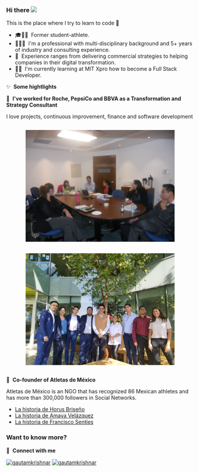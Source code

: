 ### Hi there <a href="https://www.gautamkrishnar.com/"><img src="https://media.giphy.com/media/hvRJCLFzcasrR4ia7z/giphy.gif" width="25px"></a>
This is the place where I try to learn to code :rofl:

- 🎓🏊🏻 &nbsp;Former student-athlete.
- 👨🏻‍💼 &nbsp;I'm a professional with multi-disciplinary background and 5+ years of industry and consulting experience.
- 💼 &nbsp;Experience ranges from delivering commercial strategies to helping companies in their digital transformation.
- 👨‍💻 &nbsp;I'm currently learning at MIT Xpro how to become a Full Stack Developer.

✨ &nbsp;**Some hightlights**

📕 &nbsp;**I've worked for Roche, PepsiCo and BBVA as a Transformation and Strategy Consultant**

I love projects, continuous improvement, finance and software development

<div class="row">
  <div class="column">
    <p align="center">
    <img src="DSCN0629.JPG" alt="Roche" width="400">
    </p>
  </div>
  <div class="column">
    <p align="center">
    <img src="7a1a0202-8152-4c25-a8e9-96bc45052511.jpg" alt="BBVA" width="400">
    </p>
  </div>
</div>
  
📕 &nbsp;**Co-founder of Atletas de México**

Atletas de México is an NGO that has recognized 86 Mexican athletes and has more than 300,000 followers in Social Networks.

<!-- BLOG-POST-LIST:START -->
- [La historia de Horus Briseño](https://www.facebook.com/atletasdemexico/videos/645603152550760)
- [La historia de Amaya Velázquez](https://www.facebook.com/atletasdemexico/videos/310107599665577)
- [La historia de Francisco Sentíes](https://www.facebook.com/atletasdemexico/videos/2098798277040458)
<!-- BLOG-POST-LIST:END -->


### Want to know more?

🔗 &nbsp;**Connect with me**

<p align="left">
<a href="https://linkedin.com/in/hernandezaldaco" target="blank"><img align="center" src="https://raw.githubusercontent.com/rahuldkjain/github-profile-readme-generator/master/src/images/icons/Social/linked-in-alt.svg" alt="gautamkrishnar" height="30" width="40" /></a>
<a href="https://instagram.com/ivanhaldaco" target="blank"><img align="center" src="https://raw.githubusercontent.com/rahuldkjain/github-profile-readme-generator/master/src/images/icons/Social/instagram.svg" alt="gautamkrishnar" height="30" width="40" /></a>
